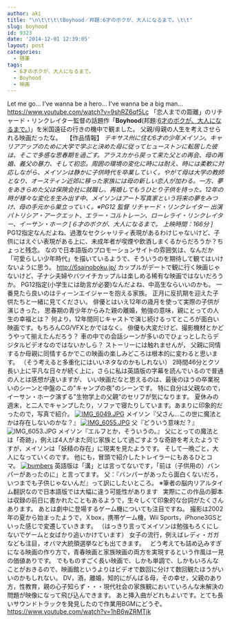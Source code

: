 ```yaml
---
author: aki
title: "\n\t\t\t\tBoyhood／邦題:6才のボクが、大人になるまで。\t\t"
slug: boyhood
id: 9323
date: '2014-12-01 12:39:05'
layout: post
categories:
  - 随筆
tags:
  - 6才のボクが、大人になるまで。
  - Boyhood
  - 映画
---
```


Let me go... I've wanna be a hero... I've wanna be a big man... https://www.youtube.com/watch?v=9shRZ6qf5Lc 「恋人までの距離」のリチャード・リンクレイター監督の話題作「**Boyhood**(邦題:[6才のボクが、大人になるまで。](http://6sainoboku.jp/))」を米国遠征の行きの機中で観ました。 父親/母親の人生を考えさせられる映画だったな。   【作品情報】 _テキサス州に住む6才の少年メイソン。キャリアアップのために大学で学ぶと決めた母に従ってヒューストンに転居した彼は、そこで多感な思春期を過ごす。アラスカから戻って来た父との再会、母の再婚、義父の暴力、そして初恋。周囲の環境の変化に時には耐え、時には柔軟に対応しながら、メイソンは静かに子供時代を卒業していく。やがて母は大学の教師となり、オースティン近郊に移った家族には母の新しい恋人が加わる。一方、夢をあきらめた父は保険会社に就職し、再婚してもうひとり子供を持った。12年の時が様々な変化を生み出す中、メイソンはアート写真家という将来の夢をみつけ、母の手元から巣立っていく。※PG12_ _監督 リチャード・リンクレイター_ _出演 パトリシア・アークエット、エラー・コルトレーン、ローレライ・リンクレイター、イーサン・ホーク_ _[６才のボクが、大人になるまで。 上映時間：166分 ]_   PG12指定なんだよね、過激なセクシャリティ表現があるわけじゃないけど、子供にはえぐい表現がある上に、未成年者が喫煙や飲酒しまくるからだろうか？ちょっと残念。 なので日本語版のプロモーションサイトの雰囲気は、なんだか「可愛らしい少年時代」を描いているようで、そういうのを期待して観てはいけないように思う。 http://6sainoboku.jp/ カップルがデートで観に行く映画じゃないけど、子ナシ夫婦やバツイチカップルは楽しめる稀有な映画ではないだろうか。 PG12指定(小学生には助言が必要)なんだよね、中高生ならいいのかも。 一番見たら良いのはティーンエイジャーを抱える家族。 正月に反抗期を迎えた子供たちと一緒に見てください。 俳優とはいえ12年の歳月を使って実際の子供が演じきった， 思春期の青少年からみた親の離婚，勉強の意味，親にとっての人生の幸福とは？ 何より，12年間同じキャストで演じ続けるってところが面白い映画です。もちろんCG/VFXとかではなく。 俳優も大変だけど、撮影機材とかどうやって揃えたんだろう？ 車の中での会話シーンが多いのでひょっとしたらデジタルビデオなのではないかしら？ ストーリーには触れませんが， 父親に同情するか母親に同情するかでこの映画の楽しみどころは根本的に変わると思います。 （そう考えると多重化にはいいネタなのかもしれない） 2時間46分とクソ長い上に平凡な日々が続く上に，さらに私は英語版の字幕を読んでいるので普通の人とは感想が違いますが、 いい映画だなと思えるのは、最後のほうの卒業祝いのシーンと中盤のこの"キャンプの夜"のシーンです。 特に自分は父親なので，イーサン・ホーク演ずる"生物学上の父親"のセリフが気になります。 夏休みの週末，と二人でキャンプしたり，ソファで寝たりしています。あまりに印象的だったので，写真で紹介。 [![IMG_6049.JPG](http://aki.shirai.as/wp-content/uploads/2014/12/IMG_6049.jpg)](http://aki.shirai.as/wp-content/uploads/2014/12/IMG_6053.jpg) メイソン『父さん…この世に魔法とかは存在しないのかな？』 [![IMG_6055.JPG](http://aki.shirai.as/wp-content/uploads/2014/12/IMG_6055.jpg)](http://aki.shirai.as/wp-content/uploads/2014/12/IMG_6055.jpg) 父『どういう意味だ？』 ![IMG_6053.JPG](http://aki.shirai.as/wp-content/uploads/2014/12/IMG_6053.jpg) メイソン『エルフとか，そういうの。』 父にとっての魔法とは「奇跡」，例えば4人がまた同じ家族として過ごすような奇跡を考えたようですが，メイソンは「妖精の存在」に現実を見たようです。 そして一晩ごと，大人になっていくのです。 他にも，冒頭で紹介したトレイラーにもあるひとコマ。 [![bumbers](http://aki.shirai.as/wp-content/uploads/2014/12/bumbers.png)](http://aki.shirai.as/2014/12/boyhood/bumbers/) 英語版は「溝」とは言ってないです，「前は（子供用の）バンパーがあったのに」と言ってます。 父：『バンパーがあったら面白くないだろ，いつまでも子供じゃないんだ』って訳にしたいところ。 ※筆者の脳内リアルタイム翻訳なので日本語版では大幅に違う可能性があります   実際にこの作品の脚本は収録の前日に書かれたこともあるようで，生々しくて印象的な台詞がたくさんあります。 あとは劇中に登場するゲーム機についても注目ですね。 撮影は2002年の夏から始まったようで，Ｘbox，携帯ゲーム機，Wii Sports，iPhone3GSといった感じで変遷していきます。 （はっきり言ってメイソンは勉強もろくにしないでゲームと女ばかり追いかけています） 女子の流行，例えばレディ・ガガなども注目，オバマ大統領選挙なども出てきます。   どう考えても詰め込みすぎになる映画の作り方で，青春映画と家族映画の両方を実現するという作風は一見の価値ありです。 でもものすごく長い映画で、しかも単調で、しかもいろんなことがおきるので、映画館というよりはビデオで数回に分けて数回観たほうがいいのかもしれない。 DV，酒，離婚，知的にがんばる母，その幸せ，父親のあり方，性教育，親の心子知らず・・・現代社会の家族観においていろんな未解決の問題が映像になって飛び込んできます。 あと挿入曲がどれもよいです。とても長いサウンドトラックを発見したので作業用BGMにどうぞ。 https://www.youtube.com/watch?v=1hB6wZRMTjk